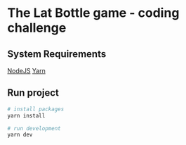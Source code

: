 # The Lat Bottle game - coding challenge

## System Requirements

[NodeJS](https://nodejs.org/en/download)
[Yarn](https://classic.yarnpkg.com/lang/en/docs/install/#mac-stable)

## Run project

```sh
# install packages
yarn install

# run development
yarn dev
```

